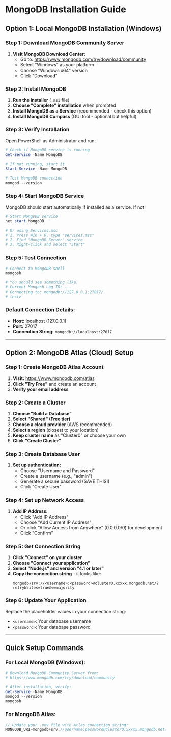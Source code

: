 # MongoDB Installation Guide

## Option 1: Local MongoDB Installation (Windows)

### Step 1: Download MongoDB Community Server

1. **Visit MongoDB Download Center:**
   - Go to: https://www.mongodb.com/try/download/community
   - Select "Windows" as your platform
   - Choose "Windows x64" version
   - Click "Download"

### Step 2: Install MongoDB

1. **Run the installer** (`.msi` file)
2. **Choose "Complete" installation** when prompted
3. **Install MongoDB as a Service** (recommended - check this option)
4. **Install MongoDB Compass** (GUI tool - optional but helpful)

### Step 3: Verify Installation

Open PowerShell as Administrator and run:
```powershell
# Check if MongoDB service is running
Get-Service -Name MongoDB

# If not running, start it
Start-Service -Name MongoDB

# Test MongoDB connection
mongod --version
```

### Step 4: Start MongoDB Service

MongoDB should start automatically if installed as a service. If not:

```powershell
# Start MongoDB service
net start MongoDB

# Or using Services.msc
# 1. Press Win + R, type "services.msc"
# 2. Find "MongoDB Server" service
# 3. Right-click and select "Start"
```

### Step 5: Test Connection

```powershell
# Connect to MongoDB shell
mongosh

# You should see something like:
# Current Mongosh Log ID: ...
# Connecting to: mongodb://127.0.0.1:27017/
# test>
```

### Default Connection Details:
- **Host:** localhost (127.0.0.1)
- **Port:** 27017
- **Connection String:** `mongodb://localhost:27017`

---

## Option 2: MongoDB Atlas (Cloud) Setup

### Step 1: Create MongoDB Atlas Account

1. **Visit:** https://www.mongodb.com/atlas
2. **Click "Try Free"** and create an account
3. **Verify your email address**

### Step 2: Create a Cluster

1. **Choose "Build a Database"**
2. **Select "Shared" (Free tier)**
3. **Choose a cloud provider** (AWS recommended)
4. **Select a region** (closest to your location)
5. **Keep cluster name** as "Cluster0" or choose your own
6. **Click "Create Cluster"**

### Step 3: Create Database User

1. **Set up authentication:**
   - Choose "Username and Password"
   - Create a username (e.g., "admin")
   - Generate a secure password (SAVE THIS!)
   - Click "Create User"

### Step 4: Set up Network Access

1. **Add IP Address:**
   - Click "Add IP Address"
   - Choose "Add Current IP Address"
   - Or click "Allow Access from Anywhere" (0.0.0.0/0) for development
   - Click "Confirm"

### Step 5: Get Connection String

1. **Click "Connect" on your cluster**
2. **Choose "Connect your application"**
3. **Select "Node.js" and version "4.1 or later"**
4. **Copy the connection string** - it looks like:
   ```
   mongodb+srv://<username>:<password>@cluster0.xxxxx.mongodb.net/?retryWrites=true&w=majority
   ```

### Step 6: Update Your Application

Replace the placeholder values in your connection string:
- `<username>`: Your database username
- `<password>`: Your database password

---

## Quick Setup Commands

### For Local MongoDB (Windows):
```powershell
# Download MongoDB Community Server from:
# https://www.mongodb.com/try/download/community

# After installation, verify:
Get-Service -Name MongoDB
mongod --version
mongosh
```

### For MongoDB Atlas:
```javascript
// Update your .env file with Atlas connection string:
MONGODB_URI=mongodb+srv://username:password@cluster0.xxxxx.mongodb.net/mern_crud_app?retryWrites=true&w=majority
```